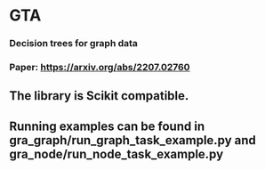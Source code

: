 # GTA
### Decision trees for graph data
### Paper: https://arxiv.org/abs/2207.02760

## The library is Scikit compatible.
## Running examples can be found in gra_graph/run_graph_task_example.py and gra_node/run_node_task_example.py
